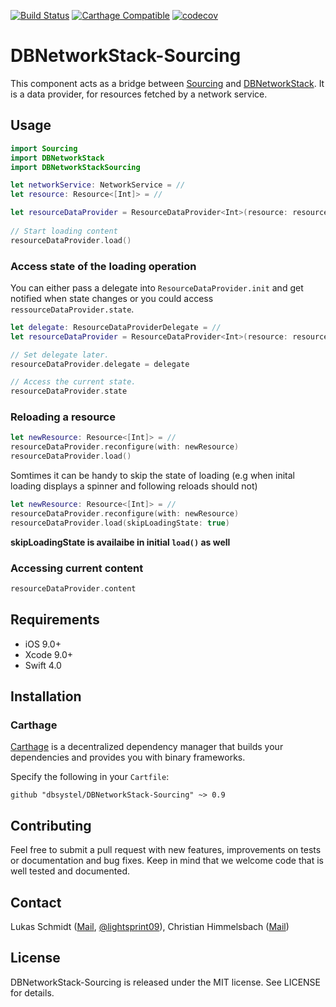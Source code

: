 [![Build Status](https://travis-ci.org/dbsystel/DBNetworkStack-Sourcing.svg?branch=develop)](https://travis-ci.org/dbsystel/DBNetworkStack-Sourcing)
[![Carthage Compatible](https://img.shields.io/badge/Carthage-compatible-4BC51D.svg?style=flat)](https://github.com/Carthage/Carthage)
[![codecov](https://codecov.io/gh/dbsystel/DBNetworkStack-Sourcing/branch/develop/graph/badge.svg)](https://codecov.io/gh/dbsystel/DBNetworkStack-Sourcing)

# DBNetworkStack-Sourcing

This component acts as a bridge between [Sourcing](https://github.com/lightsprint09/Sourcing) and [DBNetworkStack](https://github.com/dbsystel/DBNetworkStack). It is a data provider, for resources fetched by a network service. 

## Usage
```swift
import Sourcing
import DBNetworkStack
import DBNetworkStackSourcing

let networkService: NetworkService = //
let resource: Resource<[Int]> = //

let resourceDataProvider = ResourceDataProvider<Int>(resource: resource, networkService: networkService)
        
// Start loading content
resourceDataProvider.load()
```

### Access state of the loading operation
You can either pass a delegate into `ResourceDataProvider.init` and get notified when state changes or you could access `ressourceDataProvider.state`.

```swift
let delegate: ResourceDataProviderDelegate = //
let resourceDataProvider = ResourceDataProvider<Int>(resource: resource, networkService: networkService, delegate: delegate)

// Set delegate later.
resourceDataProvider.delegate = delegate

// Access the current state.
resourceDataProvider.state
```

### Reloading a resource
```swift
let newResource: Resource<[Int]> = //
resourceDataProvider.reconfigure(with: newResource)
resourceDataProvider.load()
```

Somtimes it can be handy to skip the state of loading (e.g when inital loading displays a spinner and following reloads should not)
```swift
let newResource: Resource<[Int]> = //
resourceDataProvider.reconfigure(with: newResource)
resourceDataProvider.load(skipLoadingState: true)
```
**skipLoadingState is availaibe in initial `load()` as well**

### Accessing current content
```swift
resourceDataProvider.content
```

## Requirements
- iOS 9.0+
- Xcode 9.0+
- Swift 4.0

## Installation

### Carthage

[Carthage](https://github.com/Carthage/Carthage) is a decentralized dependency manager that builds your dependencies and provides you with binary frameworks.

Specify the following in your `Cartfile`:

```ogdl
github "dbsystel/DBNetworkStack-Sourcing" ~> 0.9
```
## Contributing
Feel free to submit a pull request with new features, improvements on tests or documentation and bug fixes. Keep in mind that we welcome code that is well tested and documented.

## Contact
Lukas Schmidt ([Mail](mailto:lukas.la.schmidt@deutschebahn.com), [@lightsprint09](https://twitter.com/lightsprint09)), 
Christian Himmelsbach ([Mail](mailto:christian.himmelsbach@deutschebahn.com))

## License
DBNetworkStack-Sourcing is released under the MIT license. See LICENSE for details.
